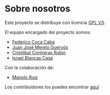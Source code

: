 # Sobre nosotros

Este proyecto se distribuye con licencia [GPL V3](https://www.gnu.org/licenses/gpl-3.0.html).

El equipo encargado del proyecto somos:

- [Federico Coca Caba]()
- [Juan José Merelo Guervós]()
- [Cristóbal Contreras Rubio]()
- [Israel Blancas Casa]()

Con la colaboración de:

- [Manolo Ruiz]()

Los contribuidores los puedes encontrar [aquí](https://github.com/Respyrator/respirador/graphs/contributors)

